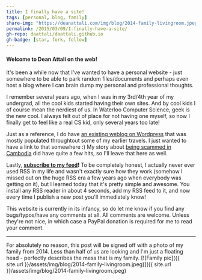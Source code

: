 ```yaml
---
title: I finally have a site!
tags: [personal, blog, family]
share-img: "https://deanattali.com/img/blog/2014-family-livingroom.jpeg"
permalink: /2015/03/09/I-finally-have-a-site/
gh-repo: daattali/daattali.github.io
gh-badge: [star, fork, follow]
---
```


#### Welcome to Dean Attali on the web!

It's been a while now that I've wanted to have a personal website - just somewhere to be able to park random files/documents and perhaps even host a blog where I can brain dump my personal and professional thoughts. 

I remember several years ago, when I was in my 3rd/4th year of my undergrad, all the cool kids started having their own sites. And by cool kids I of course mean the nerdiest of us.  In Waterloo Computer Science, geek is the new cool. I always felt out of place for not having one myself, so now I finally get to feel like a real CS kid, only several years too late!

Just as a reference, I do have [an existing weblog on Wordpress](http://deanat78.wordpress.com) that was mostly populated throughtout some of my earlier travels.  I just wanted to have a link to that somewhere :)  My story about [being scammed in Cambodia](https://deanat78.wordpress.com/2013/05/09/scammed-in-cambodia/) did have quite a few hits, so I'll leave that here as well. 

Lastly, **[subscribe to my feed](https://deanattali.com/feed.xml)!**  To be completely honest, I actually never ever used RSS in my life and wasn't exactly sure how they work (somehow I missed out on the huge RSS era a few years ago when everybody was getting on it), but I learned today that it's pretty simple and awesome.  You install any RSS reader in about 4 seconds, add my RSS feed to it, and now every time I publish a new post you'll immediately know! 

This website is currently in its infancy, so do let me know if you find any bugs/typos/have any comments at all. All comments are welcome. Unless they're not nice, in which case a PayPal donation is required for me to read your comment.


---

For absolutely no reason, this post will be signed off with a photo of my family from 2014. Less than half of us are looking and I'm just a floating head - perfectly describes the mess that is my family.
[![Family pic]({{ site.url }}/assets/img/blog/2014-family-livingroom.jpeg)]({{ site.url }}/assets/img/blog/2014-family-livingroom.jpeg)

